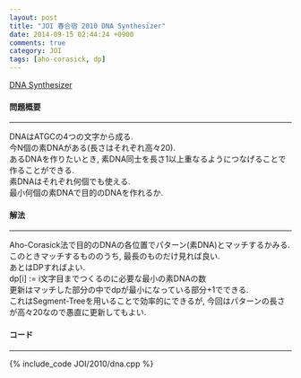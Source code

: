 ```yaml
---
layout: post
title: "JOI 春合宿 2010 DNA Synthesizer"
date: 2014-09-15 02:44:24 +0900
comments: true
category: JOI
tags: [aho-corasick, dp]
---
```


[DNA Synthesizer](http://joisc2010.contest.atcoder.jp/tasks/joisc2010_dna)

#### 問題概要

****

DNAはATGCの4つの文字から成る.  
今N個の素DNAがある(長さはそれぞれ高々20).  
あるDNAを作りたいとき, 素DNA同士を長さ1以上重なるようにつなげることで作ることができる.  
素DNAはそれぞれ何個でも使える.  
最小何個の素DNAで目的のDNAを作れるか.  


#### 解法

****

Aho-Corasick法で目的のDNAの各位置でパターン(素DNA)とマッチするかみる.  
このときマッチするもののうち, 最長のものだけ見れば良い.  
あとはDPすればよい.  
dp[i] := i文字目までつくるのに必要な最小の素DNAの数  
更新はマッチした部分の中でdpが最小になっている部分+1でできる.  
これはSegment-Treeを用いることで効率的にできるが, 今回はパターンの長さが高々20なので愚直に更新してもよい.

#### コード

****

{% include_code JOI/2010/dna.cpp %}
